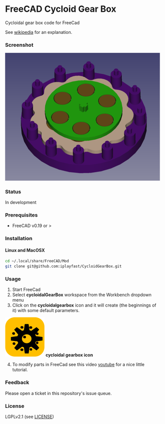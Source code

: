 # FreeCAD Cycloid Gear Box
Cycloidal gear box code for FreeCad

See [wikipedia](https://en.wikipedia.org/wiki/Cycloidal_drive) for an explanation.

### Screenshot
![Screen Shot](screenshot.png?raw=true "Screen Shot")

### Status
In development 

### Prerequisites
* FreeCAD v0.19 or >

### Installation

#### Linux and MacOSX

```bash
cd ~/.local/share/FreeCAD/Mod
git clone git@github.com:iplayfast/CycloidGearBox.git 
```

### Usage 

1. Start FreeCad
2. Select **cycloidalGearBox** workspace from the Workbench dropdown menu
3. Click on the **cycloidalgearbox** icon and it will create (the beginnings of it) with some default parameters.

![logo](icons/cycloidgearbox.svg) **cycloidal gearbox icon**

4. To modify parts in FreeCad see this video [youtube](https://youtu.be/Q2j7iGGt7Qo) for a nice little tutorial.
### Feedback

Please open a ticket in this repository's issue queue.

### License
LGPLv2.1 (see [LICENSE](LICENSE))
